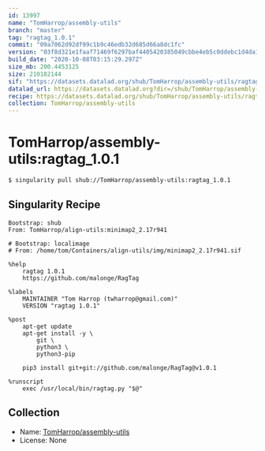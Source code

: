 ```yaml
---
id: 13997
name: "TomHarrop/assembly-utils"
branch: "master"
tag: "ragtag_1.0.1"
commit: "09a7062d92df99c1b9c46edb32d685d66a8dc1fc"
version: "03f8d321e1faaf71469f6297baf4405420385049cbbe4eb5c0ddebc1d4da1f9e"
build_date: "2020-10-08T03:15:29.297Z"
size_mb: 200.4453125
size: 210182144
sif: "https://datasets.datalad.org/shub/TomHarrop/assembly-utils/ragtag_1.0.1/2020-10-08-09a7062d-03f8d321/03f8d321e1faaf71469f6297baf4405420385049cbbe4eb5c0ddebc1d4da1f9e.sif"
datalad_url: https://datasets.datalad.org?dir=/shub/TomHarrop/assembly-utils/ragtag_1.0.1/2020-10-08-09a7062d-03f8d321/
recipe: https://datasets.datalad.org/shub/TomHarrop/assembly-utils/ragtag_1.0.1/2020-10-08-09a7062d-03f8d321/Singularity
collection: TomHarrop/assembly-utils
---
```


# TomHarrop/assembly-utils:ragtag_1.0.1

```bash
$ singularity pull shub://TomHarrop/assembly-utils:ragtag_1.0.1
```

## Singularity Recipe

```singularity
Bootstrap: shub
From: TomHarrop/align-utils:minimap2_2.17r941

# Bootstrap: localimage
# From: /home/tom/Containers/align-utils/img/minimap2_2.17r941.sif

%help
    ragtag 1.0.1
    https://github.com/malonge/RagTag
    
%labels
    MAINTAINER "Tom Harrop (twharrop@gmail.com)"
    VERSION "ragtag 1.0.1"

%post
    apt-get update
    apt-get install -y \
        git \
        python3 \
        python3-pip

    pip3 install git+git://github.com/malonge/RagTag@v1.0.1

%runscript
    exec /usr/local/bin/ragtag.py "$@"
```

## Collection

 - Name: [TomHarrop/assembly-utils](https://github.com/TomHarrop/assembly-utils)
 - License: None

